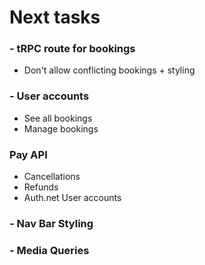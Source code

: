 # Next tasks

### - tRPC route for bookings

-   Don't allow conflicting bookings + styling

### - User accounts

-   See all bookings
-   Manage bookings

### Pay API

-   Cancellations
-   Refunds
-   Auth.net User accounts

### - Nav Bar Styling

### - Media Queries
